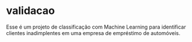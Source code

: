 # validacao
Esse é um projeto de classificação com Machine Learning para identificar clientes inadimplentes em uma empresa de empréstimo de automóveis.
